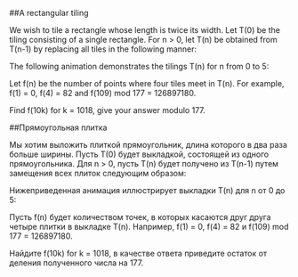 ##A rectangular tiling


We wish to tile a rectangle whose length is twice its width.
Let T(0) be the tiling consisting of a single rectangle.
For n > 0, let T(n) be obtained from T(n-1) by replacing all tiles in the following manner:


The following animation demonstrates the tilings T(n) for n from 0 to 5:


Let f(n) be the number of points where four tiles meet in T(n).
For example, f(1) = 0, f(4) = 82 and f(109) mod 177 = 126897180.


Find f(10k) for k = 1018, give your answer modulo 177.

##Прямоугольная плитка


Мы хотим выложить плиткой прямоугольник, длина которого в два раза больше ширины.
Пусть T(0) будет выкладкой, состоящей из одного прямоугольника.
Для n > 0, пусть T(n) будет получено из T(n-1) путем замещения всех плиток следующим образом:





Нижеприведенная анимация иллюстрирует выкладки T(n) для n от 0 до 5:





Пусть f(n) будет количеством точек, в которых касаются друг друга четыре плитки в выкладке T(n).
Например, f(1) = 0, f(4) = 82 и f(109) mod 177 = 126897180.


Найдите f(10k) for k = 1018, в качестве ответа приведите остаток от деления полученного числа на 177.

